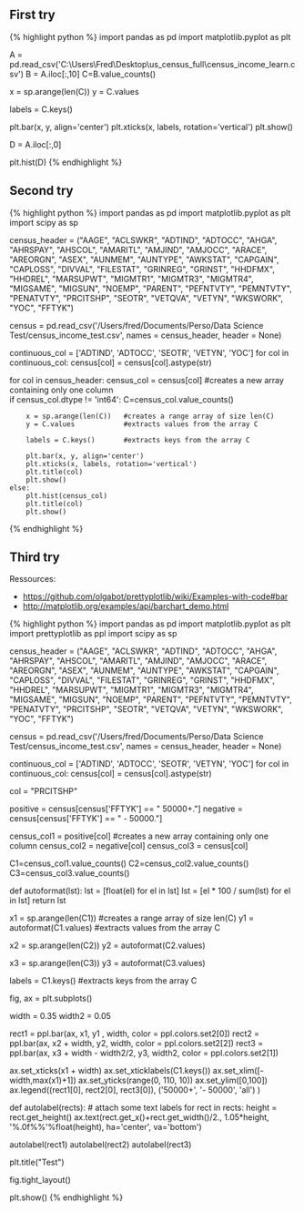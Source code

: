 ## First try
{% highlight python %}
import pandas as pd
import matplotlib.pyplot as plt

A = pd.read_csv('C:\Users\Fred\Desktop\us_census_full\census_income_learn.csv')
B = A.iloc[:,10]
C=B.value_counts()

x = sp.arange(len(C))
y = C.values

labels = C.keys()

plt.bar(x, y, align='center')
plt.xticks(x, labels, rotation='vertical')
plt.show()

D = A.iloc[:,0]

plt.hist(D)
{% endhighlight %}

## Second try
{% highlight python %}
import pandas as pd
import matplotlib.pyplot as plt
import scipy as sp

census_header = ("AAGE", "ACLSWKR", "ADTIND", "ADTOCC", "AHGA", "AHRSPAY", "AHSCOL", "AMARITL", "AMJIND", "AMJOCC", "ARACE", "AREORGN", "ASEX", "AUNMEM", "AUNTYPE", "AWKSTAT", "CAPGAIN", "CAPLOSS", "DIVVAL", "FILESTAT", "GRINREG", "GRINST", "HHDFMX", "HHDREL", "MARSUPWT", "MIGMTR1", "MIGMTR3", "MIGMTR4", "MIGSAME", "MIGSUN", "NOEMP", "PARENT", "PEFNTVTY", "PEMNTVTY", "PENATVTY", "PRCITSHP", "SEOTR", "VETQVA", "VETYN", "WKSWORK", "YOC", "FFTYK")

census = pd.read_csv('/Users/fred/Documents/Perso/Data Science Test/census_income_test.csv', names = census_header, header = None)


continuous_col = ['ADTIND', 'ADTOCC', 'SEOTR', 'VETYN', 'YOC']
for col in continuous_col:
	census[col] = census[col].astype(str)


for col in census_header:
    census_col = census[col]  #creates a new array containing only one column  
    if census_col.dtype != 'int64':
        C=census_col.value_counts()

        x = sp.arange(len(C))   #creates a range array of size len(C)
        y = C.values            #extracts values from the array C

        labels = C.keys()       #extracts keys from the array C

        plt.bar(x, y, align='center')
        plt.xticks(x, labels, rotation='vertical')
        plt.title(col)
        plt.show()
    else:
        plt.hist(census_col)
        plt.title(col)
        plt.show()
{% endhighlight %}

## Third try
Ressources:
* https://github.com/olgabot/prettyplotlib/wiki/Examples-with-code#bar
* http://matplotlib.org/examples/api/barchart_demo.html

{% highlight python %}
import pandas as pd
import matplotlib.pyplot as plt
import prettyplotlib as ppl
import scipy as sp

census_header = ("AAGE", "ACLSWKR", "ADTIND", "ADTOCC", "AHGA", "AHRSPAY", "AHSCOL", "AMARITL", "AMJIND", "AMJOCC", "ARACE", "AREORGN", "ASEX", "AUNMEM", "AUNTYPE", "AWKSTAT", "CAPGAIN", "CAPLOSS", "DIVVAL", "FILESTAT", "GRINREG", "GRINST", "HHDFMX", "HHDREL", "MARSUPWT", "MIGMTR1", "MIGMTR3", "MIGMTR4", "MIGSAME", "MIGSUN", "NOEMP", "PARENT", "PEFNTVTY", "PEMNTVTY", "PENATVTY", "PRCITSHP", "SEOTR", "VETQVA", "VETYN", "WKSWORK", "YOC", "FFTYK")

census = pd.read_csv('/Users/fred/Documents/Perso/Data Science Test/census_income_test.csv', names = census_header, header = None)


continuous_col = ['ADTIND', 'ADTOCC', 'SEOTR', 'VETYN', 'YOC']
for col in continuous_col:
	census[col] = census[col].astype(str)


col = "PRCITSHP"

positive = census[census['FFTYK'] == " 50000+."]
negative = census[census['FFTYK'] == " - 50000."]


census_col1 = positive[col]  #creates a new array containing only one column
census_col2 = negative[col]
census_col3 = census[col]

C1=census_col1.value_counts()
C2=census_col2.value_counts()
C3=census_col3.value_counts()


def autoformat(lst):
    lst = [float(el) for el in lst]
    lst = [el * 100 / sum(lst) for el in lst]
    return lst

x1 = sp.arange(len(C1))     #creates a range array of size len(C)
y1 = autoformat(C1.values)  #extracts values from the array C

x2 = sp.arange(len(C2))
y2 = autoformat(C2.values)

x3 = sp.arange(len(C3))
y3 = autoformat(C3.values)



labels = C1.keys()       #extracts keys from the array C


fig, ax = plt.subplots()

width = 0.35
width2 = 0.05

rect1 = ppl.bar(ax, x1, y1 , width, color = ppl.colors.set2[0])
rect2 = ppl.bar(ax, x2 + width, y2, width, color = ppl.colors.set2[2])
rect3 = ppl.bar(ax, x3 + width - width2/2, y3, width2, color = ppl.colors.set2[1])

ax.set_xticks(x1 + width)
ax.set_xticklabels(C1.keys())
ax.set_xlim([-width,max(x1)+1])
ax.set_yticks(range(0, 110, 10))
ax.set_ylim([0,100])
ax.legend((rect1[0], rect2[0], rect3[0]), ('50000+', '- 50000', 'all') )

def autolabel(rects):
    # attach some text labels
    for rect in rects:
        height = rect.get_height()
        ax.text(rect.get_x()+rect.get_width()/2., 1.05*height, '%.0f%%'%float(height),
                ha='center', va='bottom')

autolabel(rect1)
autolabel(rect2)
autolabel(rect3)


plt.title("Test")


fig.tight_layout()

plt.show()
{% endhighlight %}

